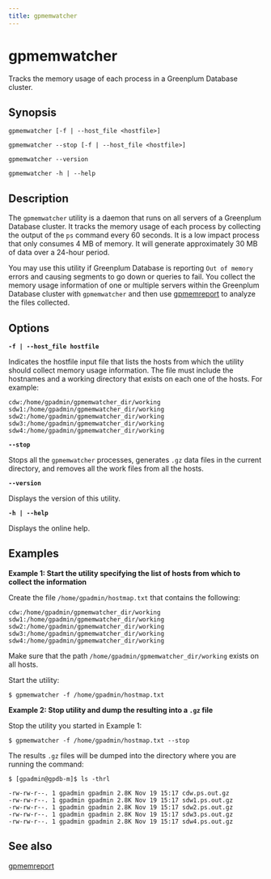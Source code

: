 ```yaml
---
title: gpmemwatcher
---
```


# gpmemwatcher

Tracks the memory usage of each process in a Greenplum Database cluster.

## Synopsis

```shell
gpmemwatcher [-f | --host_file <hostfile>]   
        
gpmemwatcher --stop [-f | --host_file <hostfile>]  

gpmemwatcher --version

gpmemwatcher -h | --help
```

## Description

The `gpmemwatcher` utility is a daemon that runs on all servers of a Greenplum Database cluster. It tracks the memory usage of each process by collecting the output of the `ps` command every 60 seconds. It is a low impact process that only consumes 4 MB of memory. It will generate approximately 30 MB of data over a 24-hour period.

You may use this utility if Greenplum Database is reporting `Out of memory` errors and causing segments to go down or queries to fail. You collect the memory usage information of one or multiple servers within the Greenplum Database cluster with `gpmemwatcher` and then use [gpmemreport](/docs/system-utilities/db-util-gpmemreport.md) to analyze the files collected.

## Options

**`-f | --host_file hostfile`**

Indicates the hostfile input file that lists the hosts from which the utility should collect memory usage information. The file must include the hostnames and a working directory that exists on each one of the hosts. For example:

```shell
cdw:/home/gpadmin/gpmemwatcher_dir/working
sdw1:/home/gpadmin/gpmemwatcher_dir/working
sdw2:/home/gpadmin/gpmemwatcher_dir/working
sdw3:/home/gpadmin/gpmemwatcher_dir/working
sdw4:/home/gpadmin/gpmemwatcher_dir/working
```

**`--stop`**

Stops all the `gpmemwatcher` processes, generates `.gz` data files in the current directory, and removes all the work files from all the hosts.

**`--version`**

Displays the version of this utility.

**`-h | --help`**

Displays the online help.

## Examples

**Example 1: Start the utility specifying the list of hosts from which to collect the information**

Create the file `/home/gpadmin/hostmap.txt` that contains the following:

```shell
cdw:/home/gpadmin/gpmemwatcher_dir/working
sdw1:/home/gpadmin/gpmemwatcher_dir/working
sdw2:/home/gpadmin/gpmemwatcher_dir/working
sdw3:/home/gpadmin/gpmemwatcher_dir/working
sdw4:/home/gpadmin/gpmemwatcher_dir/working
```

Make sure that the path `/home/gpadmin/gpmemwatcher_dir/working` exists on all hosts.

Start the utility:

```shell
$ gpmemwatcher -f /home/gpadmin/hostmap.txt
```

**Example 2: Stop utility and dump the resulting into a `.gz` file**

Stop the utility you started in Example 1:

```shell
$ gpmemwatcher -f /home/gpadmin/hostmap.txt --stop
```

The results `.gz` files will be dumped into the directory where you are running the command:

```shell
$ [gpadmin@gpdb-m]$ ls -thrl

-rw-rw-r--. 1 gpadmin gpadmin 2.8K Nov 19 15:17 cdw.ps.out.gz
-rw-rw-r--. 1 gpadmin gpadmin 2.8K Nov 19 15:17 sdw1.ps.out.gz
-rw-rw-r--. 1 gpadmin gpadmin 2.8K Nov 19 15:17 sdw2.ps.out.gz
-rw-rw-r--. 1 gpadmin gpadmin 2.8K Nov 19 15:17 sdw3.ps.out.gz
-rw-rw-r--. 1 gpadmin gpadmin 2.8K Nov 19 15:17 sdw4.ps.out.gz
```

## See also

[gpmemreport](/docs/system-utilities/db-util-gpmemreport.md)
